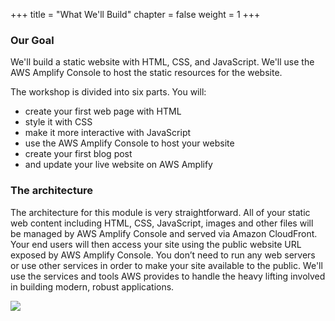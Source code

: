 +++
title = "What We'll Build"
chapter = false
weight = 1
+++

### Our Goal

We'll build a static website with HTML, CSS, and JavaScript. We'll use the AWS Amplify Console to host the static resources for the website.

The workshop is divided into six parts. You will:

- create your first web page with HTML
- style it with CSS
- make it more interactive with JavaScript
- use the AWS Amplify Console to host your website
- create your first blog post
- and update your live website on AWS Amplify

### The architecture

The architecture for this module is very straightforward. All of your static web content including HTML, CSS, JavaScript, images and other files will be managed by AWS Amplify Console and served via Amazon CloudFront. Your end users will then access your site using the public website URL exposed by AWS Amplify Console. You don’t need to run any web servers or use other services in order to make your site available to the public. We'll use the services and tools AWS provides to handle the heavy lifting involved in building modern, robust applications.

![](../../images/amplify.png)
